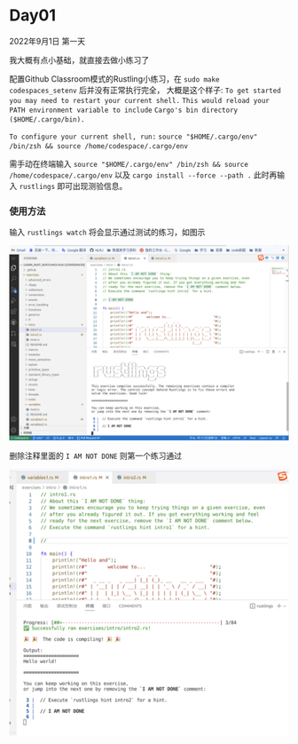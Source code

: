 # Day01

2022年9月1日 第一天  

我大概有点小基础，就直接去做小练习了

配置Github Classroom模式的Rustling小练习，在 `sudo make codespaces_setenv`  后并没有正常执行完全，
大概是这个样子:
`To get started you may need to restart your current shell.`
`This would reload your PATH environment variable to include`
`Cargo's bin directory ($HOME/.cargo/bin).`

`To configure your current shell, run:`
`source "$HOME/.cargo/env"`
`/bin/zsh && source /home/codespace/.cargo/env`

需手动在终端输入
`source "$HOME/.cargo/env" /bin/zsh && source /home/codespace/.cargo/env`
以及
`cargo install --force --path .`
此时再输入 `rustlings` 即可出现测验信息。

### 使用方法

输入 `rustlings watch` 将会显示通过测试的练习，如图示

![day01_1](/photos/day01_1.png)

删除注释里面的 `I AM NOT DONE` 则第一个练习通过

![day01_02](/photos/day01_02.png)


